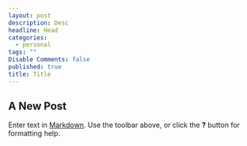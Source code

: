 ```yaml
---
layout: post
description: Desc
headline: Head
categories: 
  - personal
tags: ""
Disable Comments: false
published: true
title: Title
---
```


## A New Post

Enter text in [Markdown](http://daringfireball.net/projects/markdown/). Use the toolbar above, or click the **?** button for formatting help.
